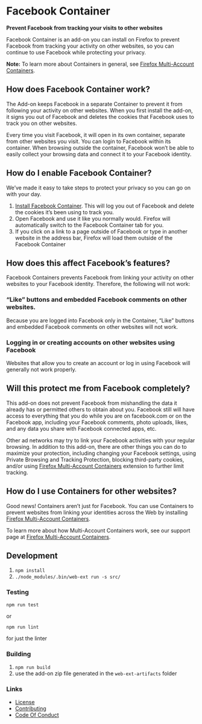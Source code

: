# Facebook Container

**Prevent Facebook from tracking your visits to other websites**

Facebook Container is an add-on you can install on Firefox to prevent Facebook from tracking your activity on other websites, so you can continue to use Facebook while protecting your privacy.

**Note:** To learn more about Containers in general, see [Firefox Multi-Account Containers](https://support.mozilla.org/kb/containers).

## How does Facebook Container work?

The Add-on keeps Facebook in a separate Container to prevent it from following your activity on other websites. When you first install the add-on, it signs you out of Facebook and deletes the cookies that Facebook uses to track you on other websites. 

Every time you visit Facebook, it will open in its own container, separate from other websites you visit.  You can login to Facebook within its container.  When browsing outside the container, Facebook won’t be able to easily collect your browsing data and connect it to your Facebook identity.

## How do I enable Facebook Container?

We’ve made it easy to take steps to protect your privacy so you can go on with your day.

1. [Install Facebook Container](https://addons.mozilla.org/firefox/addon/facebook-container/). This will log you out of Facebook and delete the cookies it’s been using to track you.
2. Open Facebook and use it like you normally would.  Firefox will automatically switch to the Facebook Container tab for you.
3. If you click on a link to a page outside of Facebook or type in another website in the address bar, Firefox will load them outside of the Facebook Container

## How does this affect Facebook’s features?

Facebook Containers prevents Facebook from linking your activity on other websites to your Facebook identity. Therefore, the following will not work:

### “Like” buttons and embedded Facebook comments on other websites.

Because you are logged into Facebook only in the Container, “Like” buttons and embedded Facebook comments on other websites will not work.

### Logging in or creating accounts on other websites using Facebook

Websites that allow you to create an account or log in using Facebook will generally not work properly.

## Will this protect me from Facebook completely?

This add-on does not prevent Facebook from mishandling the data it already has or permitted others to obtain about you. Facebook still will have access to everything that you do while you are on facebook.com or on the Facebook app, including your Facebook comments, photo uploads, likes, and any data you share with Facebook connected apps, etc.  

Other ad networks may try to link your Facebook activities with your regular browsing. In addition to this add-on, there are other things you can do to maximize your protection, including changing your Facebook settings, using Private Browsing and Tracking Protection, blocking third-party cookies, and/or using [Firefox Multi-Account Containers](https://addons.mozilla.org/firefox/addon/multi-account-containers/ ) extension to further limit tracking.

## How do I use Containers for other websites?

Good news! Containers aren’t just for Facebook. You can use Containers to prevent websites from linking your identities across the Web by installing [Firefox Multi-Account Containers](https://addons.mozilla.org/firefox/addon/multi-account-containers/).

To learn more about how Multi-Account Containers work, see our support page at [Firefox Multi-Account Containers](https://addons.mozilla.org/firefox/addon/multi-account-containers/).

## Development

1. `npm install`
2. `./node_modules/.bin/web-ext run -s src/`

### Testing
`npm run test`

or

`npm run lint`

for just the linter

### Building

1. `npm run build`
2. use the add-on zip file generated in the `web-ext-artifacts` folder


### Links

- [License](./LICENSE)
- [Contributing](./CONTRIBUTING.md)
- [Code Of Conduct](./CODE_OF_CONDUCT.md)
